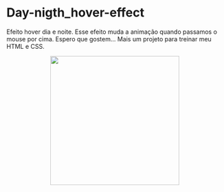 # Day-nigth_hover-effect
 Efeito hover dia e noite.
 Esse efeito muda a animação quando passamos o mouse por cima.
 Espero que gostem...
 Mais um projeto para treinar meu HTML e CSS.
 
 
 
<p align="center">
 <img wigth="460" height="300" src="/gif/to_readme/Day night hover.gif">
</p>

